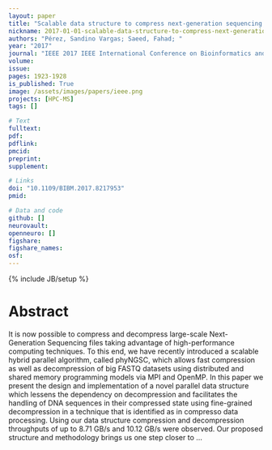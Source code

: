 ```yaml
---
layout: paper
title: "Scalable data structure to compress next-generation sequencing files and its application to compressive genomics"
nickname: 2017-01-01-scalable-data-structure-to-compress-next-generation-sequencing-files-and-its-application-to-compressive-genomics
authors: "Pérez, Sandino Vargas; Saeed, Fahad; "
year: "2017"
journal: "IEEE 2017 IEEE International Conference on Bioinformatics and Biomedicine (BIBM)"
volume: 
issue:
pages: 1923-1928
is_published: True
image: /assets/images/papers/ieee.png
projects: [HPC-MS]
tags: []

# Text
fulltext:
pdf:
pdflink:
pmcid:
preprint: 
supplement:

# Links
doi: "10.1109/BIBM.2017.8217953"
pmid:

# Data and code
github: []
neurovault:
openneuro: []
figshare:
figshare_names:
osf:
---
```

{% include JB/setup %}

# Abstract

It is now possible to compress and decompress large-scale Next-Generation Sequencing files taking advantage of high-performance computing techniques. To this end, we have recently introduced a scalable hybrid parallel algorithm, called phyNGSC, which allows fast compression as well as decompression of big FASTQ datasets using distributed and shared memory programming models via MPI and OpenMP. In this paper we present the design and implementation of a novel parallel data structure which lessens the dependency on decompression and facilitates the handling of DNA sequences in their compressed state using fine-grained decompression in a technique that is identified as in compresso data processing. Using our data structure compression and decompression throughputs of up to 8.71 GB/s and 10.12 GB/s were observed. Our proposed structure and methodology brings us one step closer to …
